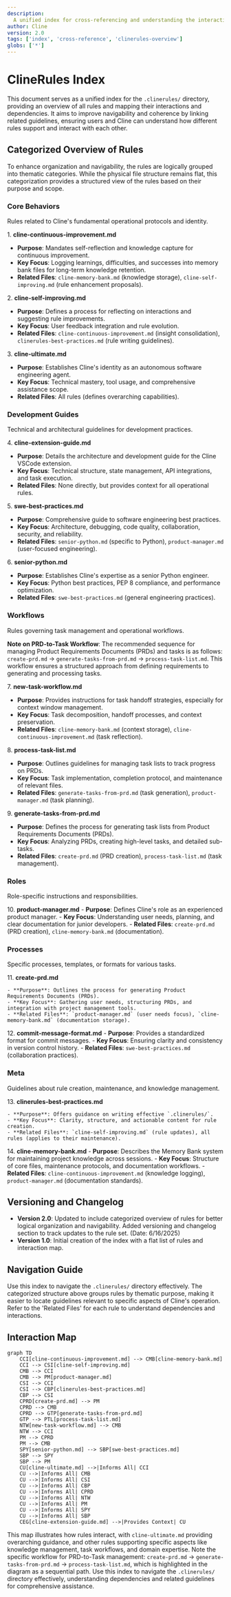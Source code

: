 ```yaml
---
description:
  A unified index for cross-referencing and understanding the interactions between different .clinerules/ files.
author: Cline
version: 2.0
tags: ['index', 'cross-reference', 'clinerules-overview']
globs: ['*']
---
```


# ClineRules Index

This document serves as a unified index for the `.clinerules/` directory, providing an overview of all rules and mapping
their interactions and dependencies. It aims to improve navigability and coherence by linking related guidelines,
ensuring users and Cline can understand how different rules support and interact with each other.

## Categorized Overview of Rules

To enhance organization and navigability, the rules are logically grouped into thematic categories. While the physical
file structure remains flat, this categorization provides a structured view of the rules based on their purpose and
scope.

### Core Behaviors

Rules related to Cline's fundamental operational protocols and identity.

1\. **cline-continuous-improvement.md**

- **Purpose**: Mandates self-reflection and knowledge capture for continuous improvement.
- **Key Focus**: Logging learnings, difficulties, and successes into memory bank files for long-term knowledge
  retention.
- **Related Files**: `cline-memory-bank.md` (knowledge storage), `cline-self-improving.md` (rule enhancement proposals).

2\. **cline-self-improving.md**

- **Purpose**: Defines a process for reflecting on interactions and suggesting rule improvements.
- **Key Focus**: User feedback integration and rule evolution.
- **Related Files**: `cline-continuous-improvement.md` (insight consolidation), `clinerules-best-practices.md` (rule
  writing guidelines).

3\. **cline-ultimate.md**

- **Purpose**: Establishes Cline's identity as an autonomous software engineering agent.
- **Key Focus**: Technical mastery, tool usage, and comprehensive assistance scope.
- **Related Files**: All rules (defines overarching capabilities).

### Development Guides

Technical and architectural guidelines for development practices.

4\. **cline-extension-guide.md**

- **Purpose**: Details the architecture and development guide for the Cline VSCode extension.
- **Key Focus**: Technical structure, state management, API integrations, and task execution.
- **Related Files**: None directly, but provides context for all operational rules.

5\. **swe-best-practices.md**

- **Purpose**: Comprehensive guide to software engineering best practices.
- **Key Focus**: Architecture, debugging, code quality, collaboration, security, and reliability.
- **Related Files**: `senior-python.md` (specific to Python), `product-manager.md` (user-focused engineering).

6\. **senior-python.md**

- **Purpose**: Establishes Cline's expertise as a senior Python engineer.
- **Key Focus**: Python best practices, PEP 8 compliance, and performance optimization.
- **Related Files**: `swe-best-practices.md` (general engineering practices).

### Workflows

Rules governing task management and operational workflows.

**Note on PRD-to-Task Workflow**: The recommended sequence for managing Product Requirements Documents (PRDs) and tasks
is as follows: `create-prd.md` -> `generate-tasks-from-prd.md` -> `process-task-list.md`. This workflow ensures a
structured approach from defining requirements to generating and processing tasks.

7\. **new-task-workflow.md**

- **Purpose**: Provides instructions for task handoff strategies, especially for context window management.
- **Key Focus**: Task decomposition, handoff processes, and context preservation.
- **Related Files**: `cline-memory-bank.md` (context storage), `cline-continuous-improvement.md` (task reflection).

8\. **process-task-list.md**

- **Purpose**: Outlines guidelines for managing task lists to track progress on PRDs.
- **Key Focus**: Task implementation, completion protocol, and maintenance of relevant files.
- **Related Files**: `generate-tasks-from-prd.md` (task generation), `product-manager.md` (task planning).

9\. **generate-tasks-from-prd.md**

- **Purpose**: Defines the process for generating task lists from Product Requirements Documents (PRDs).
- **Key Focus**: Analyzing PRDs, creating high-level tasks, and detailed sub-tasks.
- **Related Files**: `create-prd.md` (PRD creation), `process-task-list.md` (task management).

### Roles

Role-specific instructions and responsibilities.

10\. **product-manager.md** - **Purpose**: Defines Cline's role as an experienced product manager. - **Key Focus**:
Understanding user needs, planning, and clear documentation for junior developers. - **Related Files**: `create-prd.md`
(PRD creation), `cline-memory-bank.md` (documentation).

### Processes

Specific processes, templates, or formats for various tasks.

11\. **create-prd.md**

    - **Purpose**: Outlines the process for generating Product Requirements Documents (PRDs).
    - **Key Focus**: Gathering user needs, structuring PRDs, and integration with project management tools.
    - **Related Files**: `product-manager.md` (user needs focus), `cline-memory-bank.md` (documentation storage).

12\. **commit-message-format.md** - **Purpose**: Provides a standardized format for commit messages. - **Key Focus**:
Ensuring clarity and consistency in version control history. - **Related Files**: `swe-best-practices.md` (collaboration
practices).

### Meta

Guidelines about rule creation, maintenance, and knowledge management.

13\. **clinerules-best-practices.md**

    - **Purpose**: Offers guidance on writing effective `.clinerules/`.
    - **Key Focus**: Clarity, structure, and actionable content for rule creation.
    - **Related Files**: `cline-self-improving.md` (rule updates), all rules (applies to their maintenance).

14\. **cline-memory-bank.md** - **Purpose**: Describes the Memory Bank system for maintaining project knowledge across
sessions. - **Key Focus**: Structure of core files, maintenance protocols, and documentation workflows. - **Related
Files**: `cline-continuous-improvement.md` (knowledge logging), `product-manager.md` (documentation standards).

## Versioning and Changelog

- **Version 2.0**: Updated to include categorized overview of rules for better logical organization and navigability.
  Added versioning and changelog section to track updates to the rule set. (Date: 6/16/2025)
- **Version 1.0**: Initial creation of the index with a flat list of rules and interaction map.

## Navigation Guide

Use this index to navigate the `.clinerules/` directory effectively. The categorized structure above groups rules by
thematic purpose, making it easier to locate guidelines relevant to specific aspects of Cline's operation. Refer to the
'Related Files' for each rule to understand dependencies and interactions.

## Interaction Map

<!-- markdownlint-disable MD046 -->

```mermaid
graph TD
    CCI[cline-continuous-improvement.md] --> CMB[cline-memory-bank.md]
    CCI --> CSI[cline-self-improving.md]
    CMB --> CCI
    CMB --> PM[product-manager.md]
    CSI --> CCI
    CSI --> CBP[clinerules-best-practices.md]
    CBP --> CSI
    CPRD[create-prd.md] --> PM
    CPRD --> CMB
    CPRD --> GTP[generate-tasks-from-prd.md]
    GTP --> PTL[process-task-list.md]
    NTW[new-task-workflow.md] --> CMB
    NTW --> CCI
    PM --> CPRD
    PM --> CMB
    SPY[senior-python.md] --> SBP[swe-best-practices.md]
    SBP --> SPY
    SBP --> PM
    CU[cline-ultimate.md] -->|Informs All| CCI
    CU -->|Informs All| CMB
    CU -->|Informs All| CSI
    CU -->|Informs All| CBP
    CU -->|Informs All| CPRD
    CU -->|Informs All| NTW
    CU -->|Informs All| PM
    CU -->|Informs All| SPY
    CU -->|Informs All| SBP
    CEG[cline-extension-guide.md] -->|Provides Context| CU
```

<!-- markdownlint-enable MD046 -->

This map illustrates how rules interact, with `cline-ultimate.md` providing overarching guidance, and other rules
supporting specific aspects like knowledge management, task workflows, and domain expertise. Note the specific workflow
for PRD-to-Task management: `create-prd.md` -> `generate-tasks-from-prd.md` -> `process-task-list.md`, which is
highlighted in the diagram as a sequential path. Use this index to navigate the `.clinerules/` directory effectively,
understanding dependencies and related guidelines for comprehensive assistance.
